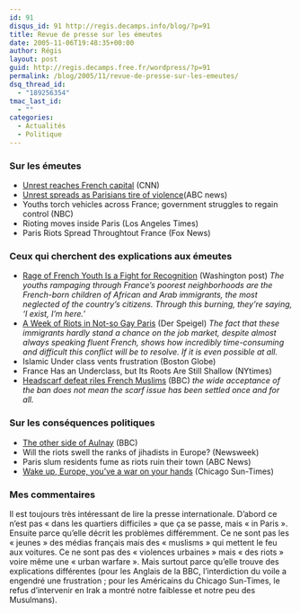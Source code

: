```yaml
---
id: 91
disqus_id: 91 http://regis.decamps.info/blog/?p=91
title: Revue de presse sur les émeutes
date: 2005-11-06T19:48:35+00:00
author: Régis
layout: post
guid: http://regis.decamps.free.fr/wordpress/?p=91
permalink: /blog/2005/11/revue-de-presse-sur-les-emeutes/
dsq_thread_id:
  - "189256354"
tmac_last_id:
  - ""
categories:
  - Actualités
  - Politique
---
```

### Sur les émeutes 

  * [Unrest reaches French capital](http://www.cnn.com/2005/WORLD/europe/11/06/france.riots/index.html) (CNN)
  * [Unrest spreads as Parisians tire of violence](http://www.abc.net.au/news/newsitems/200511/s1498652.htm)(ABC news)
  * Youths torch vehicles across France; government struggles to regain control (NBC)
  * Rioting moves inside Paris (Los Angeles Times)
  * Paris Riots Spread Throughtout France (Fox News)

### Ceux qui cherchent des explications aux émeutes

  * [Rage of French Youth Is a Fight for Recognition](http://www.washingtonpost.com/wp-dyn/content/article/2005/11/05/AR2005110501515.html) (Washington post) _The youths rampaging through France’s poorest neighborhoods are the French-born children of African and Arab immigrants, the most neglected of the country’s citizens. Through this burning, they’re saying, &lsquo;I exist, I’m here.’_
  * [A Week of Riots in Not-so Gay Paris](http://service.spiegel.de/cache/international/0,1518,383109,00.html) (Der Speigel) _The fact that these immigrants hardly stand a chance on the job market, despite almost always speaking fluent French, shows how incredibly time-consuming and difficult this conflict will be to resolve. If it is even possible at all._
  * Islamic Under class vents frustration (Boston Globe)
  * France Has an Underclass, but Its Roots Are Still Shallow (NYtimes)
  *  [Headscarf defeat riles French Muslims](http://news.bbc.co.uk/1/hi/world/europe/4395934.stm) (BBC) _the wide acceptance of the ban does not mean the scarf issue has been settled once and for all._

### Sur les conséquences politiques

  *  [The other side of Aulnay](http://news.bbc.co.uk/1/hi/world/europe/4410980.stm) (BBC)
  * Will the riots swell the ranks of jihadists in Europe? (Newsweek)
  * Paris slum residents fume as riots ruin their town (ABC News)
  * [Wake up, Europe, you’ve a war on your hands](http://www.suntimes.com/output/steyn/cst-edt-steyn06.html) (Chicago Sun-Times) 

### Mes commentaires

Il est toujours très intéressant de lire la presse internationale. D’abord ce n’est pas « dans les quartiers difficiles » que ça se passe, mais « in Paris ». Ensuite parce qu’elle décrit les problèmes différemment. Ce ne sont pas les « jeunes » des médias français mais des « muslisms » qui mettent le feu aux voitures. Ce ne sont pas des « violences urbaines » mais « des riots » voire même une « urban warfare ». Mais surtout parce qu’elle trouve des explications différentes (pour les Anglais de la BBC, l’interdiction du voile a engendré une frustration ; pour les Américains du Chicago Sun-Times, le refus d’intervenir en Irak a montré notre faiblesse et notre peu des Musulmans).
